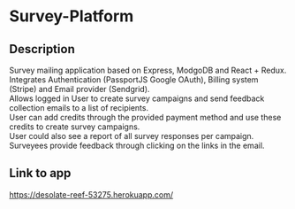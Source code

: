 # Survey-Platform

## Description

Survey mailing application based on Express, ModgoDB and React + Redux.  
Integrates Authentication (PassportJS Google OAuth), Billing system (Stripe) and Email provider (Sendgrid).  
Allows logged in User to create survey campaigns and send feedback collection emails to a list of recipients.  
User can add credits through the provided payment method and use these credits to create survey campaigns.  
User could also see a report of all survey responses per campaign.  
Surveyees provide feedback through clicking on the links in the email.  

## Link to app

https://desolate-reef-53275.herokuapp.com/

